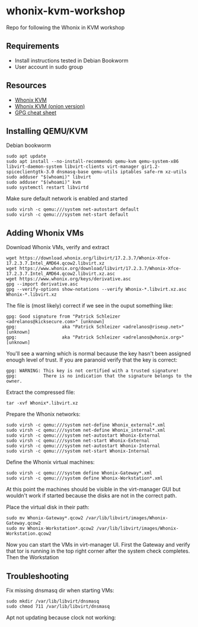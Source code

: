 # whonix-kvm-workshop
Repo for following the Whonix in KVM workshop

## Requirements
* Install instructions tested in Debian Bookworm 
* User account in sudo group
## Resources
* [Whonix KVM](https://www.whonix.org/wiki/KVM)
* [Whonix KVM (onion version)](http://www.dds6qkxpwdeubwucdiaord2xgbbeyds25rbsgr73tbfpqpt4a6vjwsyd.onion/wiki/KVM)
* [GPG cheat sheet](https://gock.net/blog/2020/gpg-cheat-sheet)
## Installing QEMU/KVM
Debian bookworm
```
sudo apt update
sudo apt install --no-install-recommends qemu-kvm qemu-system-x86 libvirt-daemon-system libvirt-clients virt-manager gir1.2-spiceclientgtk-3.0 dnsmasq-base qemu-utils iptables safe-rm xz-utils
sudo adduser "$(whoami)" libvirt
sudo adduser "$(whoami)" kvm
sudo systemctl restart libvirtd

```
Make sure default network is enabled and started
```
sudo virsh -c qemu:///system net-autostart default
sudo virsh -c qemu:///system net-start default
```
## Adding Whonix VMs
Download Whonix VMs, verify and extract
```
wget https://download.whonix.org/libvirt/17.2.3.7/Whonix-Xfce-17.2.3.7.Intel_AMD64.qcow2.libvirt.xz
wget https://www.whonix.org/download/libvirt/17.2.3.7/Whonix-Xfce-17.2.3.7.Intel_AMD64.qcow2.libvirt.xz.asc
wget https://www.whonix.org/keys/derivative.asc
gpg --import derivative.asc
gpg --verify-options show-notations --verify Whonix-*.libvirt.xz.asc Whonix-*.libvirt.xz

```
The file is (most likely) correct if we see in the ouput something like:
```
gpg: Good signature from "Patrick Schleizer <adrelanos@kicksecure.com>" [unknown]
gpg:                 aka "Patrick Schleizer <adrelanos@riseup.net>" [unknown]
gpg:                 aka "Patrick Schleizer <adrelanos@whonix.org>" [unknown]
```

You'll see a warning which is normal because the key hasn't been assigned enough level of trust. If you are paranoid verify that the key is correct:
```
gpg: WARNING: This key is not certified with a trusted signature!
gpg:          There is no indication that the signature belongs to the owner.
```

Extract the compressed file:
```
tar -xvf Whonix*.libvirt.xz
```

Prepare the Whonix networks:
```
sudo virsh -c qemu:///system net-define Whonix_external*.xml
sudo virsh -c qemu:///system net-define Whonix_internal*.xml
sudo virsh -c qemu:///system net-autostart Whonix-External
sudo virsh -c qemu:///system net-start Whonix-External
sudo virsh -c qemu:///system net-autostart Whonix-Internal
sudo virsh -c qemu:///system net-start Whonix-Internal
```
Define the Whonix virtual machines:
```
sudo virsh -c qemu:///system define Whonix-Gateway*.xml
sudo virsh -c qemu:///system define Whonix-Workstation*.xml
```
At this point the machines should be visible in the virt-manager GUI but wouldn't work if started because the disks are not in the correct path.

Place the virtual disk in their path:
```
sudo mv Whonix-Gateway*.qcow2 /var/lib/libvirt/images/Whonix-Gateway.qcow2
sudo mv Whonix-Workstation*.qcow2 /var/lib/libvirt/images/Whonix-Workstation.qcow2
```

Now you can start the VMs in virt-manager UI.
First the Gateway and verify that tor is running in the top right corner after the system check completes.
Then the Workstation
## Troubleshooting

Fix missing dnsmasq dir when starting VMs:
```
sudo mkdir /var/lib/libvirt/dnsmasq
sudo chmod 711 /var/lib/libvirt/dnsmasq
```
Apt not updating because clock not working:
```

```
